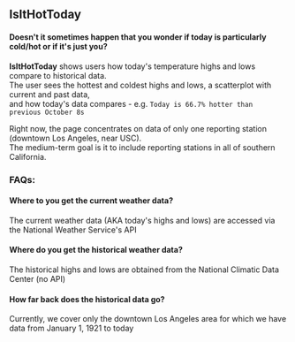 ## IsItHotToday

#### Doesn't it sometimes happen that you wonder if today is particularly cold/hot or if it's just you?

**IsItHotToday** shows users how today's temperature highs and lows compare to historical data.  
The user sees the hottest and coldest highs and lows, a scatterplot with current and past data,  
and how today's data compares - e.g. `Today is 66.7% hotter than previous October 8s`

Right now, the page concentrates on data of only one reporting station (downtown Los Angeles, near USC).   
The medium-term goal is it to include reporting stations in all of southern California. 

### FAQs:
#### Where to you get the current weather data?  
The current weather data (AKA today's highs and lows) are accessed via the National Weather Service's API
#### Where do you get the historical weather data?
The historical highs and lows are obtained from the National Climatic Data Center (no API)
#### How far back does the historical data go?
Currently, we cover only the downtown Los Angeles area for which we have data from January 1, 1921 to today

